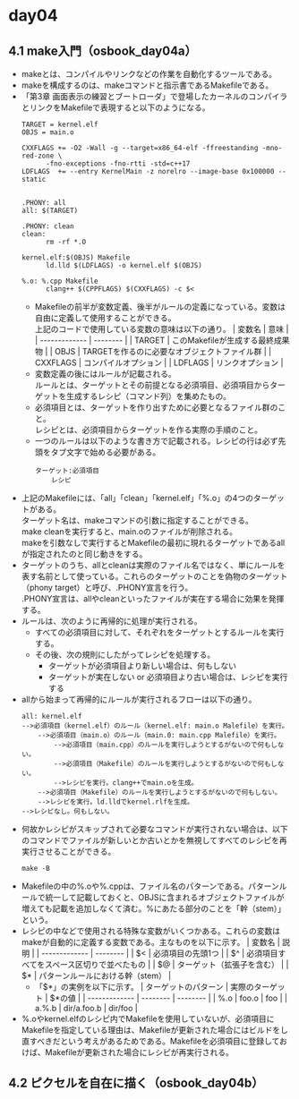 # day04
## 4.1 make入門（osbook_day04a）
- makeとは、コンパイルやリンクなどの作業を自動化するツールである。
- makeを構成するのは、makeコマンドと指示書であるMakefileである。
- 「第3章 画面表示の練習とブートローダ」で登場したカーネルのコンパイラとリンクをMakefileで表現すると以下のようになる。
    ```
    TARGET = kernel.elf
    OBJS = main.o
    
    CXXFLAGS += -O2 -Wall -g --target=x86_64-elf -ffreestanding -mno-red-zone \
          -fno-exceptions -fno-rtti -std=c++17
    LDFLAGS  += --entry KernelMain -z norelro --image-base 0x100000 --static
    
    
    .PHONY: all
    all: $(TARGET)
    
    .PHONY: clean
    clean:
          rm -rf *.O
    
    kernel.elf:$(OBJS) Makefile
          ld.lld $(LDFLAGS) -o kernel.elf $(OBJS)
    
    %.o: %.cpp Makefile
          clang++ $(CPPFLAGS) $(CXXFLAGS) -c $<
    ```
    - Makefileの前半が変数定義、後半がルールの定義になっている。変数は自由に定義して使用することができる。  
      上記のコードで使用している変数の意味は以下の通り。
        | 変数名 | 意味 | 
        | ------------- | -------- | 
        | TARGET | このMakefileが生成する最終成果物 |
        | OBJS | TARGETを作るのに必要なオブジェクトファイル群 |
        | CXXFLAGS | コンパイルオプション |
        | LDFLAGS | リンクオプション |
    - 変数定義の後にはルールが記載される。  
      ルールとは、ターゲットとその前提となる必須項目、必須項目からターゲットを生成するレシピ（コマンド列）を集めたもの。
    - 必須項目とは、ターゲットを作り出すために必要となるファイル群のこと。  
      レシピとは、必須項目からターゲットを作る実際の手順のこと。
    - 一つのルールは以下のような書き方で記載される。レシピの行は必ず先頭をタブ文字で始める必要がある。
      ```
      ターゲット:必須項目
          レシピ
      ```
- 上記のMakefileには、「all」「clean」「kernel.elf」「%.o」の4つのターゲットがある。  
  ターゲット名は、makeコマンドの引数に指定することができる。  
  make cleanを実行すると、main.oのファイルが削除される。  
  makeを引数なしで実行するとMakefileの最初に現れるターゲットであるallが指定されたのと同じ動きをする。
- ターゲットのうち、allとcleanは実際のファイル名ではなく、単にルールを表す名前として使っている。これらのターゲットのことを偽物のターゲット（phony target）と呼び、.PHONY宣言を行う。  
   .PHONY宣言は、allやcleanといったファイルが実在する場合に効果を発揮する。
- ルールは、次のように再帰的に処理が実行される。
    - すべての必須項目に対して、それぞれをターゲットとするルールを実行する。
    - その後、次の規則にしたがってレシピを処理する。
        - ターゲットが必須項目より新しい場合は、何もしない
        - ターゲットが実在しない or 必須項目より古い場合は、レシピを実行する
- allから始まって再帰的にルールが実行されるフローは以下の通り。
  ```
  all: kernel.elf
  -->必須項目（kernel.elf）のルール（kernel.elf: main.o Malefile）を実行。
      -->必須項目（main.o）のルール（main.0: main.cpp Malefile）を実行。
          -->必須項目（main.cpp）のルールを実行しようとするがないので何もしない。
          -->必須項目（Makefile）のルールを実行しようとするがないので何もしない。
          -->レシピを実行。clang++でmain.oを生成。
      -->必須項目（Makefile）のルールを実行しようとするがないので何もしない。
      -->レシピを実行。ld.lldでkernel.rlfを生成。
  -->レシピなし。何もしない。
  ```
- 何故かレシピがスキップされて必要なコマンドが実行されない場合は、以下のコマンドでファイルが新しいとか古いとかを無視してすべてのレシピを再実行させることができる。
  ```
  make -B
  ```
- Makefileの中の%.oや%.cppは、ファイル名のパターンである。パターンルールで統一して記載しておくと、OBJSに含まれるオブジェクトファイルが増えても記載を追加しなくて済む。%にあたる部分のことを「幹（stem）」という。
- レシピの中などで使用される特殊な変数がいくつかある。これらの変数はmakeが自動的に定義する変数である。主なものを以下に示す。
    | 変数名 | 説明 | 
    | ------------- | -------- |
    | \$< | 必須項目の先頭1つ |
    | \$^ | 必須項目すべてをスペース区切りで並べたもの |
    | \$@ | ターゲット（拡張子を含む） |
    | \$* | パターンルールにおける幹（stem） |
    - 「\$*」の実例を以下に示す。
        | ターゲットのパターン | 実際のターゲット | \$*の値 | 
        | ------------- | -------- | -------- | 
        | %.o | foo.o | foo |
        | a.%.b | dir/a.foo.b | dir/foo |
- %.oやkernel.elfのレシピ内でMakefileを使用していないが、必須項目にMakefileを指定している理由は、Makefileが更新された場合にはビルドをし直すべきだという考えがあるためである。Makefileを必須項目に登録しておけば、Makefileが更新された場合にレシピが再実行される。
## 4.2 ピクセルを自在に描く（osbook_day04b）
